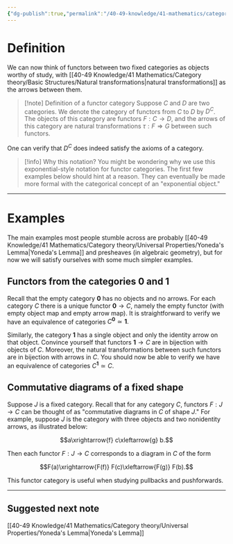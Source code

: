 ```yaml
---
{"dg-publish":true,"permalink":"/40-49-knowledge/41-mathematics/category-theory/basic-structures/functor-categories/","tags":["category_theory"],"updated":"2024-10-07T19:40:57-07:00"}
---
```


# Definition

We can now think of functors between two fixed categories as objects worthy of study, with [[40-49 Knowledge/41 Mathematics/Category theory/Basic Structures/Natural transformations\|natural transformations]] as the arrows between them.

>[!note] Definition of a functor category
>Suppose $C$ and $D$ are two categories. We denote the category of functors from $C$ to $D$ by $D^C$. The objects of this category are functors $F:C\to D$, and the arrows of this category are natural transformations $\tau:F\Rightarrow G$ between such functors.

One can verify that $D^C$ does indeed satisfy the axioms of a category.

> [!info] Why this notation?
> You might be wondering why we use this exponential-style notation for functor categories. The first few examples below should hint at a reason. They can eventually be made more formal with the categorical concept of an "exponential object."


---
# Examples

The main examples most people stumble across are probably [[40-49 Knowledge/41 Mathematics/Category theory/Universal Properties/Yoneda's Lemma\|Yoneda's Lemma]] and presheaves (in algebraic geometry), but for now we will satisfy ourselves with some much simpler examples.

## Functors from the categories $\textbf{0}$ and $\textbf{1}$

Recall that the empty category $\textbf{0}$ has no objects and no arrows. For each category $C$ there is a unique functor $\textbf{0}\to C$, namely the empty functor (with empty object map and empty arrow map). It is straightforward to verify we have an equivalence of categories $C^{\textbf{0}}\simeq \textbf{1}.$

Similarly, the category $\textbf{1}$ has a single object and only the identity arrow on that object. Convince yourself that functors $\textbf{1}\to C$ are in bijection with objects of $C$. Moreover, the natural transformations between such functors are in bijection with arrows in $C$. You should now be able to verify we have an equivalence of categories $C^{\textbf{1}}\simeq C$.

## Commutative diagrams of a fixed shape

Suppose $J$ is a fixed category. Recall that for any category $C$, functors $F:J\to C$ can be thought of as "commutative diagrams in $C$ of shape $J$." For example, suppose $J$ is the category with three objects and two nonidentity arrows, as illustrated below:

$$a\xrightarrow{f} c\xleftarrow{g} b.$$

Then each functor $F:J\to C$ corresponds to a diagram in $C$ of the form

$$F(a)\xrightarrow{F(f)} F(c)\xleftarrow{F(g)} F(b).$$

This functor category is useful when studying pullbacks and pushforwards.

---

## Suggested next note

[[40-49 Knowledge/41 Mathematics/Category theory/Universal Properties/Yoneda's Lemma\|Yoneda's Lemma]]
